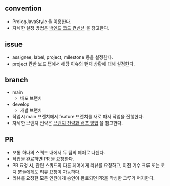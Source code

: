 ## convention

- PrologJavaStyle 을 이용한다.
- 자세한 설정 방법은 [백엔드 코드 컨벤션](https://github.com/woowacourse/prolog/wiki/%EB%B0%B1%EC%97%94%EB%93%9C-%EC%BD%94%EB%93%9C-%EC%BB%A8%EB%B2%A4%EC%85%98) 을 참고한다.

## issue

- assignee, label, project, milestone 등을 설정한다.
- project 칸반 보드 탭에서 해당 이슈의 현재 상황에 대해 설정한다.

## branch

- main
    - 배포 브랜치
- develop
    - 개발 브랜치
- 작업시 main 브랜치에서 feature 브랜치를 새로 파서 작업을 진행한다.
- 자세한 브랜치 전략은 [브랜치 전략과 배포 방법](https://github.com/woowacourse/prolog/wiki/%EB%B8%8C%EB%9E%9C%EC%B9%98-%EC%A0%84%EB%9E%B5%EA%B3%BC-%EB%B0%B0%ED%8F%AC-%EB%B0%A9%EB%B2%95) 을 참고한다.

## PR

- 보통 하나의 스쿼드 내에서 두 팀의 페어로 나뉜다.
- 작업을 완료하면 PR 을 요청한다.
- PR 요청 시, 관련 스쿼드의 다른 페어에게 리뷰를 요청하고, 이전 기수 크루 또는 코치 분들에게도 리뷰 요청이 가능하다.
- 리뷰를 요청한 모든 인원에게 승인이 완료되면 PR을 작성한 크루가 머지한다.
